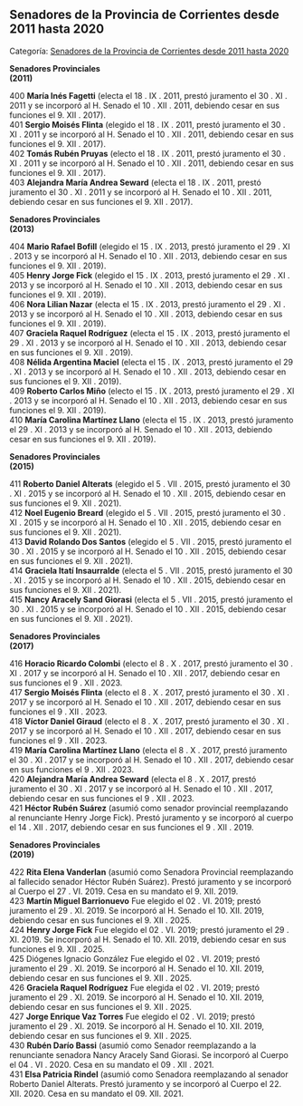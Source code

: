 ## Senadores de la Provincia de Corrientes desde 2011 hasta 2020

Categoría: [Senadores de la Provincia de Corrientes desde 2011 hasta 2020](http://descubrircorrientes.com.ar/2012/index.php/3849-cronologias/cronologias-del-periodo-independiente/poder-legislativo-de-la-provincia-de-corrientes/integrantes-del-honorable-senado/senadores-de-la-provincia-de-corrientes-desde-2011-hasta-2020)

**Senadores Provinciales**  
**(2011)**

400 **María Inés Fagetti** (electa el 18 . IX . 2011, prestó juramento el 30 . XI . 2011 y se incorporó al H. Senado el 10 . XII . 2011, debiendo cesar en sus funciones el 9. XII . 2017).  
401 **Sergio Moisés Flinta** (elegido el 18 . IX . 2011, prestó juramento el 30 . XI . 2011 y se incorporó al H. Senado el 10 . XII . 2011, debiendo cesar en sus funciones el 9. XII . 2017).  
402 **Tomás Rubén Pruyas** (electo el 18 . IX . 2011, prestó juramento el 30 . XI . 2011 y se incorporó al H. Senado el 10 . XII . 2011, debiendo cesar en sus funciones el 9. XII . 2017).  
403 **Alejandra María Andrea Seward** (electa el 18 . IX . 2011, prestó juramento el 30 . XI . 2011 y se incorporó al H. Senado el 10 . XII . 2011, debiendo cesar en sus funciones el 9. XII . 2017).

**Senadores Provinciales**  
**(2013)**

404 **Mario Rafael Bofill** (elegido el 15 . IX . 2013, prestó juramento el 29 . XI . 2013 y se incorporó al H. Senado el 10 . XII . 2013, debiendo cesar en sus funciones el 9. XII . 2019).  
405 **Henry Jorge Fick** (elegido el 15 . IX . 2013, prestó juramento el 29 . XI . 2013 y se incorporó al H. Senado el 10 . XII . 2013, debiendo cesar en sus funciones el 9. XII . 2019).  
406 **Nora Lilian Nazar** (electa el 15 . IX . 2013, prestó juramento el 29 . XI . 2013 y se incorporó al H. Senado el 10 . XII . 2013, debiendo cesar en sus funciones el 9. XII . 2019).  
407 **Graciela Raquel Rodríguez** (electa el 15 . IX . 2013, prestó juramento el 29 . XI . 2013 y se incorporó al H. Senado el 10 . XII . 2013, debiendo cesar en sus funciones el 9. XII . 2019).  
408 **Nélida Argentina Maciel** (electa el 15 . IX . 2013, prestó juramento el 29 . XI . 2013 y se incorporó al H. Senado el 10 . XII . 2013, debiendo cesar en sus funciones el 9. XII . 2019).  
409 **Roberto Carlos Miño** (electo el 15 . IX . 2013, prestó juramento el 29 . XI . 2013 y se incorporó al H. Senado el 10 . XII . 2013, debiendo cesar en sus funciones el 9. XII . 2019).  
410 **María Carolina Martínez Llano** (electa el 15 . IX . 2013, prestó juramento el 29 . XI . 2013 y se incorporó al H. Senado el 10 . XII . 2013, debiendo cesar en sus funciones el 9. XII . 2019).

**Senadores Provinciales**  
**(2015)**

411 **Roberto Daniel Alterats** (elegido el 5 . VII . 2015, prestó juramento el 30 . XI . 2015 y se incorporó al H. Senado el 10 . XII . 2015, debiendo cesar en sus funciones el 9. XII . 2021).  
412 **Noel Eugenio Breard** (elegido el 5 . VII . 2015, prestó juramento el 30 . XI . 2015 y se incorporó al H. Senado el 10 . XII . 2015, debiendo cesar en sus funciones el 9. XII . 2021).  
413 **David Rolando Dos Santos** (elegido el 5 . VII . 2015, prestó juramento el 30 . XI . 2015 y se incorporó al H. Senado el 10 . XII . 2015, debiendo cesar en sus funciones el 9. XII . 2021).  
414 **Graciela Itatí Insaurralde** (electa el 5 . VII . 2015, prestó juramento el 30 . XI . 2015 y se incorporó al H. Senado el 10 . XII . 2015, debiendo cesar en sus funciones el 9. XII . 2021).  
415 **Nancy Aracely Sand Giorasi** (electa el 5 . VII . 2015, prestó juramento el 30 . XI . 2015 y se incorporó al H. Senado el 10 . XII . 2015, debiendo cesar en sus funciones el 9. XII . 2021).

**Senadores Provinciales**  
**(2017)**

416 **Horacio Ricardo Colombi** (electo el 8 . X . 2017, prestó juramento el 30 . XI . 2017 y se incorporó al H. Senado el 10 . XII . 2017, debiendo cesar en sus funciones el 9 . XII . 2023.  
417 **Sergio Moisés Flinta** (electo el 8 . X . 2017, prestó juramento el 30 . XI . 2017 y se incorporó al H. Senado el 10 . XII . 2017, debiendo cesar en sus funciones el 9 . XII . 2023.  
418 **Víctor Daniel Giraud** (electo el 8 . X . 2017, prestó juramento el 30 . XI . 2017 y se incorporó al H. Senado el 10 . XII . 2017, debiendo cesar en sus funciones el 9 . XII . 2023.  
419 **María Carolina Martínez Llano** (electa el 8 . X . 2017, prestó juramento el 30 . XI . 2017 y se incorporó al H. Senado el 10 . XII . 2017, debiendo cesar en sus funciones el 9 . XII . 2023.  
420 **Alejandra María Andrea Seward** (electa el 8 . X . 2017, prestó juramento el 30 . XI . 2017 y se incorporó al H. Senado el 10 . XII . 2017, debiendo cesar en sus funciones el 9 . XII . 2023.  
421 **Héctor Rubén Suárez** (asumió como senador provincial reemplazando al renunciante Henry Jorge Fick). Prestó juramento y se incorporó al cuerpo el 14 . XII . 2017, debiendo cesar en sus funciones el 9 . XII . 2019.

**Senadores Provinciales**  
**(2019)**

422 **Rita Elena Vanderlan** (asumió como Senadora Provincial reemplazando al fallecido senador Héctor Rubén Suárez). Prestó juramento y se incorporó al Cuerpo el 27 . VI. 2019\. Cesa en su mandato el 9. XII. 2019.  
423 **Martín Miguel Barrionuevo** Fue elegido el 02 . VI. 2019; prestó juramento el 29 . XI. 2019\. Se incorporó al H. Senado el 10. XII. 2019, debiendo cesar en sus funciones el 9. XII . 2025.  
424 **Henry Jorge Fick** Fue elegido el 02 . VI. 2019; prestó juramento el 29 . XI. 2019\. Se incorporó al H. Senado el 10. XII. 2019, debiendo cesar en sus funciones el 9. XII . 2025.  
425 Diógenes Ignacio González Fue elegido el 02 . VI. 2019; prestó juramento el 29 . XI. 2019\. Se incorporó al H. Senado el 10. XII. 2019, debiendo cesar en sus funciones el 9. XII . 2025.  
426 **Graciela Raquel Rodríguez** Fue elegida el 02 . VI. 2019; prestó juramento el 29 . XI. 2019\. Se incorporó al H. Senado el 10. XII. 2019, debiendo cesar en sus funciones el 9. XII . 2025.  
427 **Jorge Enrique Vaz Torres** Fue elegido el 02 . VI. 2019; prestó juramento el 29 . XI. 2019\. Se incorporó al H. Senado el 10. XII. 2019, debiendo cesar en sus funciones el 9. XII . 2025.  
430 **Rubén Darío Bassi** (asumió como Senador reemplazando a la renunciante senadora Nancy Aracely Sand Giorasi. Se incorporó al Cuerpo el 04 . VI . 2020. Cesa en su mandato el 09 . XII . 2021.  
431 **Elsa Patricia Rindel** (asumió como Senadora reemplazando al senador Roberto Daniel Alterats. Prestó juramento y se incorporó al Cuerpo el 22. XII. 2020. Cesa en su mandato el 09. XII. 2021.